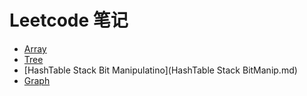 # Leetcode 笔记

- [Array](Array.md)
- [Tree](Tree.md)
- [HashTable Stack Bit Manipulatino](HashTable Stack BitManip.md)
- [Graph](Graph.md)

